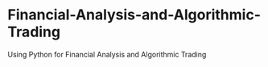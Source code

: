 # Financial-Analysis-and-Algorithmic-Trading
Using Python for Financial Analysis and Algorithmic Trading
